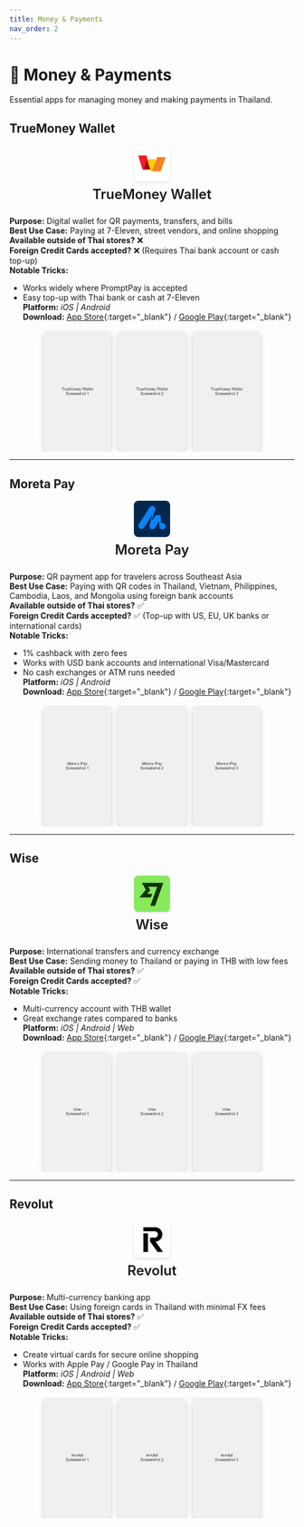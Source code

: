 ```yaml
---
title: Money & Payments
nav_order: 2
---
```


<style>
/* Custom styling for Thailand Essential Apps */

/* Style the app icons - centered above app names */
.app-header {
  text-align: center;
  margin-bottom: 1.5rem;
}

.app-icon {
  display: block;
  margin: 0 auto 0.5rem auto;
  border-radius: 8px;
  box-shadow: 0 2px 4px rgba(0,0,0,0.1);
}

.app-title {
  margin: 0;
  font-size: 1.5rem;
  font-weight: 600;
}

/* Style the app screenshots */
.app-screenshots {
  display: flex;
  justify-content: center;
  gap: 0.75rem;
  margin-top: 1rem;
  flex-wrap: nowrap;
  overflow-x: auto;
}

.app-screenshot {
  width: 120px;
  height: 213px;
  object-fit: cover;
  border-radius: 10px;
  box-shadow: 0 3px 8px rgba(0,0,0,0.2);
  transition: transform 0.2s ease;
  flex-shrink: 0;
}

.app-screenshot:hover {
  transform: scale(1.05);
}
</style>

# 💸 Money & Payments

Essential apps for managing money and making payments in Thailand.

## TrueMoney Wallet

<div class="app-header">
<img src="icons/truemoney-wallet.jpg" alt="TrueMoney icon" width="64" height="64" class="app-icon"/>
<h3 class="app-title">TrueMoney Wallet</h3>
</div>

**Purpose:** Digital wallet for QR payments, transfers, and bills  
**Best Use Case:** Paying at 7-Eleven, street vendors, and online shopping  
**Available outside of Thai stores?** ❌  
**Foreign Credit Cards accepted?** ❌ (Requires Thai bank account or cash top-up)  
**Notable Tricks:**  
- Works widely where PromptPay is accepted  
- Easy top-up with Thai bank or cash at 7-Eleven  
**Platform:** *iOS | Android*  
**Download:** [App Store](https://apps.apple.com/us/app/truemoney-pay-earn-coins/id663885752){:target="_blank"} / [Google Play](https://play.google.com/store/apps/details?id=th.co.truemoney.wallet){:target="_blank"}

<div class="app-screenshots">
<img src="screenshots/truemoney-wallet-1.jpg" alt="TrueMoney Wallet Screenshot 1" class="app-screenshot"/>
<img src="screenshots/truemoney-wallet-2.jpg" alt="TrueMoney Wallet Screenshot 2" class="app-screenshot"/>
<img src="screenshots/truemoney-wallet-3.jpg" alt="TrueMoney Wallet Screenshot 3" class="app-screenshot"/>
</div>

---

## Moreta Pay

<div class="app-header">
<img src="icons/moreta-pay.png" alt="Moreta Pay icon" width="64" height="64" class="app-icon"/>
<h3 class="app-title">Moreta Pay</h3>
</div>

**Purpose:** QR payment app for travelers across Southeast Asia  
**Best Use Case:** Paying with QR codes in Thailand, Vietnam, Philippines, Cambodia, Laos, and Mongolia using foreign bank accounts  
**Available outside of Thai stores?** ✅  
**Foreign Credit Cards accepted?** ✅ (Top-up with US, EU, UK banks or international cards)  
**Notable Tricks:**  
- 1% cashback with zero fees  
- Works with USD bank accounts and international Visa/Mastercard  
- No cash exchanges or ATM runs needed  
**Platform:** *iOS | Android*  
**Download:** [App Store](https://apps.apple.com/us/app/moreta-pay/id6590609636){:target="_blank"} / [Google Play](https://play.google.com/store/apps/details?id=com.moreta.moretamobile){:target="_blank"}

<div class="app-screenshots">
<img src="screenshots/moreta-pay-1.jpg" alt="Moreta Pay Screenshot 1" class="app-screenshot"/>
<img src="screenshots/moreta-pay-2.jpg" alt="Moreta Pay Screenshot 2" class="app-screenshot"/>
<img src="screenshots/moreta-pay-3.jpg" alt="Moreta Pay Screenshot 3" class="app-screenshot"/>
</div>

---

## Wise

<div class="app-header">
<img src="icons/wise.jpg" alt="Wise icon" width="64" height="64" class="app-icon"/>
<h3 class="app-title">Wise</h3>
</div>

**Purpose:** International transfers and currency exchange  
**Best Use Case:** Sending money to Thailand or paying in THB with low fees  
**Available outside of Thai stores?** ✅  
**Foreign Credit Cards accepted?** ✅  
**Notable Tricks:**  
- Multi-currency account with THB wallet  
- Great exchange rates compared to banks  
**Platform:** *iOS | Android | Web*  
**Download:** [App Store](https://apps.apple.com/app/wise/id612261027){:target="_blank"} / [Google Play](https://play.google.com/store/apps/details?id=com.transferwise.android){:target="_blank"}

<div class="app-screenshots">
<img src="screenshots/wise-1.jpg" alt="Wise Screenshot 1" class="app-screenshot"/>
<img src="screenshots/wise-2.jpg" alt="Wise Screenshot 2" class="app-screenshot"/>
<img src="screenshots/wise-3.jpg" alt="Wise Screenshot 3" class="app-screenshot"/>
</div>

---

## Revolut

<div class="app-header">
<img src="icons/revolut.jpg" alt="Revolut icon" width="64" height="64" class="app-icon"/>
<h3 class="app-title">Revolut</h3>
</div>

**Purpose:** Multi-currency banking app  
**Best Use Case:** Using foreign cards in Thailand with minimal FX fees  
**Available outside of Thai stores?** ✅  
**Foreign Credit Cards accepted?** ✅  
**Notable Tricks:**  
- Create virtual cards for secure online shopping  
- Works with Apple Pay / Google Pay in Thailand  
**Platform:** *iOS | Android | Web*  
**Download:** [App Store](https://apps.apple.com/app/revolut/id932493382){:target="_blank"} / [Google Play](https://play.google.com/store/apps/details?id=com.revolut.revolut){:target="_blank"}

<div class="app-screenshots">
<img src="screenshots/revolut-1.jpg" alt="Revolut Screenshot 1" class="app-screenshot"/>
<img src="screenshots/revolut-2.jpg" alt="Revolut Screenshot 2" class="app-screenshot"/>
<img src="screenshots/revolut-3.jpg" alt="Revolut Screenshot 3" class="app-screenshot"/>
</div>
